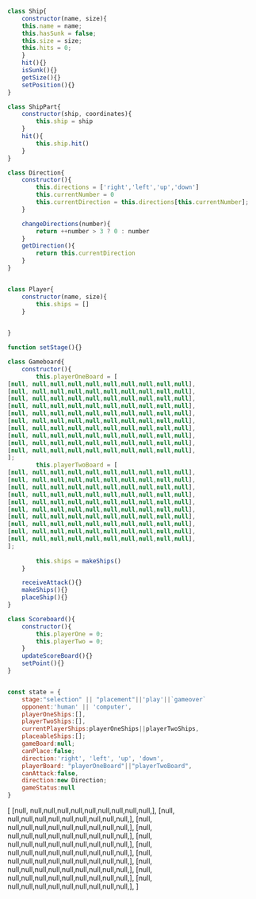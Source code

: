 ```javascript

class Ship{
    constructor(name, size){
    this.name = name;
    this.hasSunk = false;
    this.size = size;
    this.hits = 0;
    }
    hit(){}
    isSunk(){}
    getSize(){}
    setPosition(){}
}

class ShipPart{
    constructor(ship, coordinates){
        this.ship = ship
    }
    hit(){
        this.ship.hit()
    }
}

class Direction{
    constructor(){
        this.directions = ['right','left','up','down']
        this.currentNumber = 0
        this.currentDirection = this.directions[this.currentNumber];
    }

    changeDirections(number){
        return ++number > 3 ? 0 : number
    }
    getDirection(){
        return this.currentDirection
    }
}


class Player{
    constructor(name, size){
        this.ships = []
    }

    
}

function setStage(){}

class Gameboard{
    constructor(){
        this.playerOneBoard = [
[null, null,null,null,null,null,null,null,null,null],
[null, null,null,null,null,null,null,null,null,null],
[null, null,null,null,null,null,null,null,null,null],
[null, null,null,null,null,null,null,null,null,null],
[null, null,null,null,null,null,null,null,null,null],
[null, null,null,null,null,null,null,null,null,null],
[null, null,null,null,null,null,null,null,null,null],
[null, null,null,null,null,null,null,null,null,null],
[null, null,null,null,null,null,null,null,null,null],
[null, null,null,null,null,null,null,null,null,null],
];
        this.playerTwoBoard = [
[null, null,null,null,null,null,null,null,null,null],
[null, null,null,null,null,null,null,null,null,null],
[null, null,null,null,null,null,null,null,null,null],
[null, null,null,null,null,null,null,null,null,null],
[null, null,null,null,null,null,null,null,null,null],
[null, null,null,null,null,null,null,null,null,null],
[null, null,null,null,null,null,null,null,null,null],
[null, null,null,null,null,null,null,null,null,null],
[null, null,null,null,null,null,null,null,null,null],
[null, null,null,null,null,null,null,null,null,null],
];
        
        this.ships = makeShips()
    }

    receiveAttack(){}
    makeShips(){}
    placeShip(){}
}

class Scoreboard(){
    constructor(){
        this.playerOne = 0;
        this.playerTwo = 0;
    }
    updateScoreBoard(){}
    setPoint(){}
}


const state = {
    stage:"selection" || "placement"||'play'||`gameover`
    opponent:'human' || 'computer',
    playerOneShips:[],
    playerTwoShips:[],
    currentPlayerShips:playerOneShips||playerTwoShips,
    placeableShips:[];
    gameBoard:null;
    canPlace:false;
    direction:'right', 'left', 'up', 'down',
    playerBoard: "playerOneBoard"||"playerTwoBoard",
    canAttack:false,
    direction:new Direction;
    gameStatus:null
}
```

[
[null, null,null,null,null,null,null,null,null,null,],
[null, null,null,null,null,null,null,null,null,null,],
[null, null,null,null,null,null,null,null,null,null,],
[null, null,null,null,null,null,null,null,null,null,],
[null, null,null,null,null,null,null,null,null,null,],
[null, null,null,null,null,null,null,null,null,null,],
[null, null,null,null,null,null,null,null,null,null,],
[null, null,null,null,null,null,null,null,null,null,],
[null, null,null,null,null,null,null,null,null,null,],
[null, null,null,null,null,null,null,null,null,null,],
]